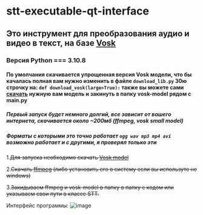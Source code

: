 # stt-executable-qt-interface

## Это инструмент для преобразования аудио и видео в текст, на базе [Vosk](https://alphacephei.com/vosk/)

### Версия Python === 3.10.8

#### По умолчания скачивается упрощенная версия Vosk модели, что бы качалась полная вам нужно изменить в файлe ``download_lib.py`` 30ю строчку на: ``def download_vosk(large=True):`` также вы можете сами [скачать](https://alphacephei.com/vosk/models) нужную вам модель и закинуть в папку vosk-model рядом с main.py

##### Первый запуск будет немного долгий, все зависит от вашего интернета, скачивается около ~200мб (ffmpeg, vosk small model)
  
##### Форматы с которыми это точно работает ``ogg wav mp3 mp4 avi`` возможно работает и с другими, я проверял только эти
  
1.~~Для запуска необходимо скачать [Vosk model](https://alphacephei.com/vosk/models)~~
  
2.~~Скачать [ffmpeg](https://ffmpeg.org/download.html) (либо установить его в систему если вы иcпользуте не windows)~~
  
3.~~Закидываем ffmpeg и vosk-model в папку в папку с кодом или указываем свои пути в классе STT.~~
  
Интерфейс программы:
![image](https://user-images.githubusercontent.com/48676453/209669424-3a970586-cb86-4129-a9a1-0b1f17ee7f64.png)
